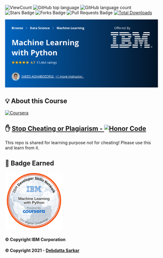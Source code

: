![ViewCount](https://views.whatilearened.today/views/github/debdattasarkar/IBM-Machine-Learning-with-Python.svg?cache=remove)
![GitHub top language](https://img.shields.io/github/languages/top/debdattasarkar/IBM-Machine-Learning-with-Python?style=flat)
![GitHub language count](https://img.shields.io/github/languages/count/debdattasarkar/IBM-Machine-Learning-with-Python?style=flat)
![Stars Badge](https://img.shields.io/github/stars/debdattasarkar/IBM-Machine-Learning-with-Python?style=flat)
![Forks Badge](https://img.shields.io/github/forks/debdattasarkar/IBM-Machine-Learning-with-Python?style=flat)
![Pull Requests Badge](https://img.shields.io/github/issues-pr/debdattasarkar/IBM-Machine-Learning-with-Python?style=flat)
[![Total Downloads](https://img.shields.io/github/downloads/debdattasarkar/IBM-Machine-Learning-with-Python/total.svg)](https://github.com/debdattasarkar/IBM-Machine-Learning-with-Python/releases/)

<p align="center">
  <a href="https://www.coursera.org/learn/machine-learning-with-python" rel="noopener">
 <img src="https://github.com/debdattasarkar/IBM-Machine-Learning-with-Python/blob/master/images/machine-learning-with-python.png" alt="Machine Learning with Python by IBM"></a>
</p>

## 💡 About this Course <a name = "idea"></a>

<a href="https://www.coursera.org/learn/machine-learning" rel="noopener"> ![Coursera](https://img.shields.io/badge/Coursera-%230056D2.svg?style=for-the-badge&logo=Coursera&logoColor=white) </a>

## ✋ <a href="https://www.coursera.support/s/article/209818863-Coursera-Honor-Code"> Stop Cheating or Plagiarism - ![Honor Code](https://img.shields.io/badge/Honor%20Code-Coursera-%230056D2.svg?style=for-the-badge&logo=Coursera&logoColor=white)</a>
This repo is shared for learning purpose not for cheating! Please use this and learn from it.

## 💫 Badge Earned 

<a href="https://www.credly.com/badges/48cc4618-7ead-4293-9d81-bc54996268b7/public_url"><img src="https://github.com/debdattasarkar/IBM-Machine-Learning-with-Python/blob/master/images/badge-machine-learning-with-python.png" alt="Machine Learning with Python by IBM" width="190px"/></a>

#### © Copyright IBM Corporation

#### © Copyright 2021 - [Debdatta Sarkar](https://github.com/debdattasarkar)